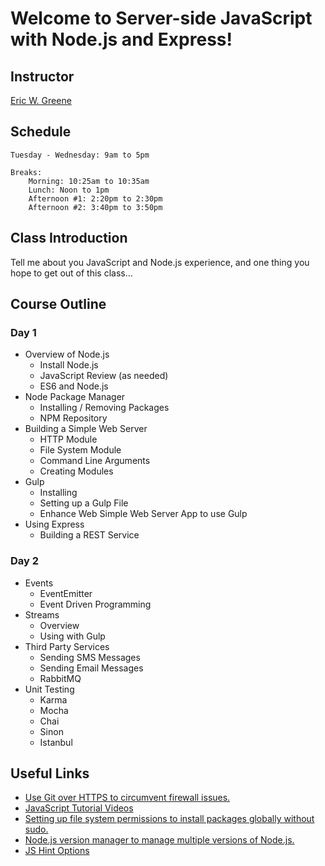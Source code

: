 # Welcome to Server-side JavaScript with Node.js and Express!

## Instructor

[Eric W. Greene](linkedin.com/in/ericwgreene)

## Schedule

	Tuesday - Wednesday: 9am to 5pm

	Breaks:
		Morning: 10:25am to 10:35am
		Lunch: Noon to 1pm
		Afternoon #1: 2:20pm to 2:30pm
		Afternoon #2: 3:40pm to 3:50pm

## Class Introduction

Tell me about you JavaScript and Node.js experience, and one thing you hope to get out of this class...

## Course Outline

### Day 1

- Overview of Node.js
	- Install Node.js
	- JavaScript Review (as needed)
	- ES6 and Node.js
- Node Package Manager
	- Installing / Removing Packages
	- NPM Repository
- Building a Simple Web Server
	- HTTP Module
	- File System Module
	- Command Line Arguments
	- Creating Modules
- Gulp
	- Installing
	- Setting up a Gulp File
	- Enhance Web Simple Web Server App to use Gulp
- Using Express
	- Building a REST Service

### Day 2

- Events
	- EventEmitter
	- Event Driven Programming
- Streams
	- Overview
	- Using with Gulp
- Third Party Services
	- Sending SMS Messages
	- Sending Email Messages
	- RabbitMQ
- Unit Testing
	- Karma
	- Mocha
	- Chai
	- Sinon
	- Istanbul

## Useful Links
- [Use Git over HTTPS to circumvent firewall issues.](http://jgoodall.me/posts/2013/05/29/git-use-https/)
- [JavaScript Tutorial Videos](http://www.toptal.com/videos)
- [Setting up file system permissions to install packages globally without sudo.](https://docs.npmjs.com/getting-started/fixing-npm-permissions)
- [Node.js version manager to manage multiple versions of Node.js.](https://github.com/creationix/nvm)
- [JS Hint Options](http://jshint.com/docs/options/)
